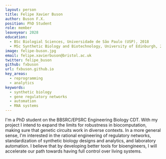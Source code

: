 ```yaml
---
layout: person
title: Felipe Xavier Buson
author: Buson F.X.
position: PhD Student
role: member
leaveyear: 2028
education:
  - BSc Biologial Sciences, Universidade de São Paulo (USP), 2018
  - MSc Synthetic Biology and Biotechnology, University of Edinburgh, 2020
image: felipe-buson.jpg
email: felipe.xavierbuson@bristol.ac.uk
twitter: felipe_buson
github: fxbuson
url: fxbuson.github.io
key_areas:
  - reprogramming
  - analytics
keywords:
  - synthetic biology
  - gene regulatory networks
  - automation
  - RNA systems
---
```

I'm a PhD student on the BBSRC/EPSRC Engineering Biology CDT. With my project I intend to expand the limits for robustness in biocomputation, making sure that genetic circuits work in diverse contexts. In a more general sense, I'm interested in the rational engineering of regulatory networks, standardization of synthetic biology designs and analytics, and laboratory automation. I believe that by developing better tools for bioengineers, I will accelerate our path towards having full control over living systems.
